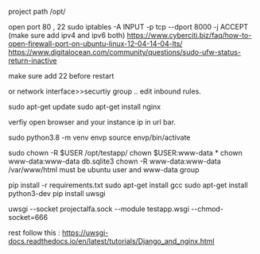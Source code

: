 project path /opt/

open port 80 , 22
sudo iptables -A INPUT -p tcp --dport 8000 -j ACCEPT (make sure add ipv4 and ipv6 both)
https://www.cyberciti.biz/faq/how-to-open-firewall-port-on-ubuntu-linux-12-04-14-04-lts/
https://www.digitalocean.com/community/questions/sudo-ufw-status-return-inactive

make sure add 22 before restart

or network interface>>securtiy group .. edit inbound rules.


sudo apt-get update
sudo apt-get install nginx

verfiy open browser and your instance ip in url bar.


sudo python3.8 -m venv envp
source envp/bin/activate

sudo chown -R $USER /opt/testapp/
chown  $USER:www-data *
chown www-data:www-data db.sqlite3 
chown -R www-data:www-data /var/www/html
must be ubuntu user and www-data group


pip install -r requirements.txt
sudo apt-get install gcc
sudo apt-get install python3-dev
pip install uwsgi


uwsgi --socket projectalfa.sock --module testapp.wsgi --chmod-socket=666

rest follow this : https://uwsgi-docs.readthedocs.io/en/latest/tutorials/Django_and_nginx.html

